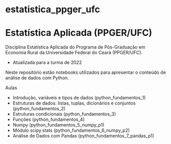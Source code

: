 # estatistica_ppger_ufc

# Estatística Aplicada (PPGER/UFC)
Disciplina Estatística Aplicada do Programa de Pós-Graduação em Economia Rural da Universidade Federal do Ceará (PPGER/UFC).
- Atualizada para a turma de 2022

Neste repositório estão notebooks utilizados para apresentar o conteúdo de análise de dados com Python.

Aulas
- Introdução, variáveis e tipos de dados (python_fundamentos_1)
- Estruturas de dados: listas, tuplas, dicionários e conjuntos (python_fundamentos_2)
- Estruturas condicionais (python_fundamentos_3)
- Funções (python_fundamentos_4)
- Numpy (python_fundamentos_5_numpy_p1)
- Módulo scipy.stats (python_fundamentos_6_numpy_p2)
- Análise de Dados com Pandas (python_fundamentos_7_pandas_p1)
